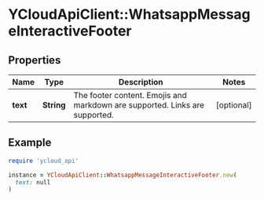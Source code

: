 # YCloudApiClient::WhatsappMessageInteractiveFooter

## Properties

| Name | Type | Description | Notes |
| ---- | ---- | ----------- | ----- |
| **text** | **String** | The footer content. Emojis and markdown are supported. Links are supported. | [optional] |

## Example

```ruby
require 'ycloud_api'

instance = YCloudApiClient::WhatsappMessageInteractiveFooter.new(
  text: null
)
```

